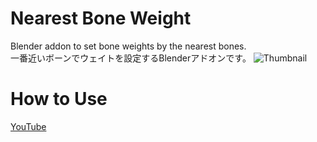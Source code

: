 # Nearest Bone Weight
Blender addon to set bone weights by the nearest bones.  
一番近いボーンでウェイトを設定するBlenderアドオンです。
![Thumbnail](https://user-images.githubusercontent.com/20571538/86237500-d4742b80-bbd6-11ea-91c0-20f81ee7dff2.png)
# How to Use
[YouTube](https://www.youtube.com/watch?v=hXCFhiOQxYM)
